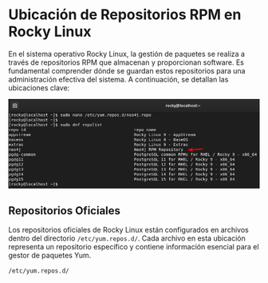 
# Ubicación de Repositorios RPM en Rocky Linux

En el sistema operativo Rocky Linux, la gestión de paquetes se realiza a través de repositorios RPM que almacenan y proporcionan software. Es fundamental comprender dónde se guardan estos repositorios para una administración efectiva del sistema. A continuación, se detallan las ubicaciones clave:


![logo](/img/rpmrep.png)

## Repositorios Oficiales

Los repositorios oficiales de Rocky Linux están configurados en archivos dentro del directorio `/etc/yum.repos.d/`. Cada archivo en esta ubicación representa un repositorio específico y contiene información esencial para el gestor de paquetes Yum.

```bash
/etc/yum.repos.d/


